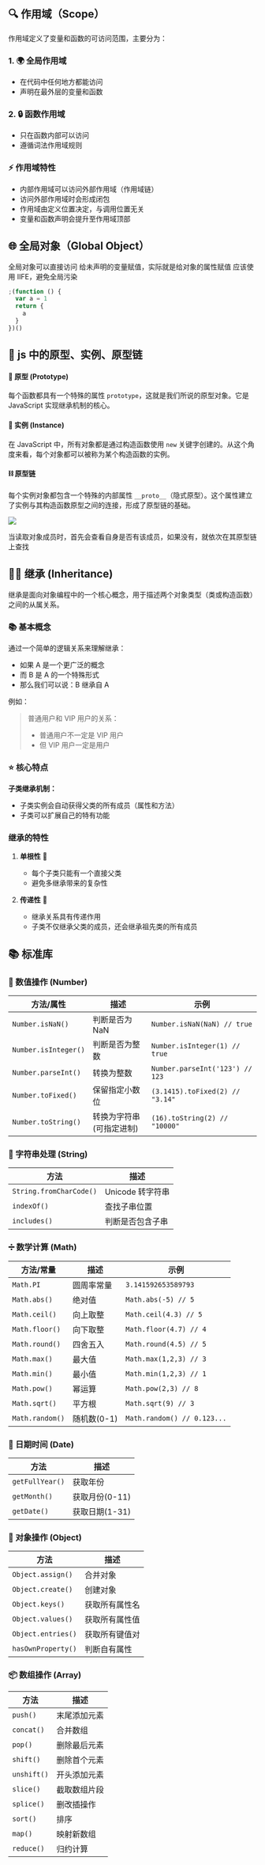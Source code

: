 ## 🔍 作用域（Scope）

作用域定义了变量和函数的可访问范围，主要分为：

### 1. 🌍 全局作用域

- 在代码中任何地方都能访问
- 声明在最外层的变量和函数

### 2. 🔒 函数作用域

- 只在函数内部可以访问
- 遵循词法作用域规则

### ⚡ 作用域特性

- 内部作用域可以访问外部作用域（作用域链）
- 访问外部作用域时会形成闭包
- 作用域由定义位置决定，与调用位置无关
- 变量和函数声明会提升至作用域顶部

## 🌐 全局对象（Global Object）

全局对象可以直接访问
给未声明的变量赋值，实际就是给对象的属性赋值
应该使用 IIFE，避免全局污染

```js
;(function () {
  var a = 1
  return {
    a
  }
})()
```

## 🧬 js 中的原型、实例、原型链

#### 🔷 原型 (Prototype)

每个函数都具有一个特殊的属性 `prototype`，这就是我们所说的原型对象。它是 JavaScript 实现继承机制的核心。

#### 🎯 实例 (Instance)

在 JavaScript 中，所有对象都是通过构造函数使用 `new` 关键字创建的。从这个角度来看，每个对象都可以被称为某个构造函数的实例。

#### ⛓️ 原型链

每个实例对象都包含一个特殊的内部属性 `__proto__`（隐式原型）。这个属性建立了实例与其构造函数原型之间的连接，形成了原型链的基础。

![](https://raw.githubusercontent.com/patty-yang/pic/img/test/202502221009342.png)

当读取对象成员时，首先会查看自身是否有该成员，如果没有，就依次在其原型链上查找

## 👨‍👦 继承 (Inheritance)

继承是面向对象编程中的一个核心概念，用于描述两个对象类型（类或构造函数）之间的从属关系。

### 📚 基本概念

通过一个简单的逻辑关系来理解继承：

- 如果 A 是一个更广泛的概念
- 而 B 是 A 的一个特殊形式
- 那么我们可以说：B 继承自 A

例如：

> 普通用户和 VIP 用户的关系：
>
> - 普通用户不一定是 VIP 用户
> - 但 VIP 用户一定是用户

### ⭐ 核心特点

**子类继承机制：**

- 子类实例会自动获得父类的所有成员（属性和方法）
- 子类可以扩展自己的特有功能

### 继承的特性

1. **单根性** 🌳

   - 每个子类只能有一个直接父类
   - 避免多继承带来的复杂性

2. **传递性** 🔄
   - 继承关系具有传递作用
   - 子类不仅继承父类的成员，还会继承祖先类的所有成员

<!-- ## 静态方法 (Static Methods)

静态方法和实例方法的区别： -->

## 📚 标准库

### 🔢 数值操作 (Number)

| 方法/属性            | 描述                     | 示例                            |
| -------------------- | ------------------------ | ------------------------------- |
| `Number.isNaN()`     | 判断是否为 NaN           | `Number.isNaN(NaN) // true`     |
| `Number.isInteger()` | 判断是否为整数           | `Number.isInteger(1) // true`   |
| `Number.parseInt()`  | 转换为整数               | `Number.parseInt('123') // 123` |
| `Number.toFixed()`   | 保留指定小数位           | `(3.1415).toFixed(2) // "3.14"` |
| `Number.toString()`  | 转换为字符串(可指定进制) | `(16).toString(2) // "10000"`   |

### 📝 字符串处理 (String)

| 方法                    | 描述             |
| ----------------------- | ---------------- |
| `String.fromCharCode()` | Unicode 转字符串 |
| `indexOf()`             | 查找子串位置     |
| `includes()`            | 判断是否包含子串 |

### ➗ 数学计算 (Math)

| 方法/常量       | 描述        | 示例                        |
| --------------- | ----------- | --------------------------- |
| `Math.PI`       | 圆周率常量  | `3.141592653589793`         |
| `Math.abs()`    | 绝对值      | `Math.abs(-5) // 5`         |
| `Math.ceil()`   | 向上取整    | `Math.ceil(4.3) // 5`       |
| `Math.floor()`  | 向下取整    | `Math.floor(4.7) // 4`      |
| `Math.round()`  | 四舍五入    | `Math.round(4.5) // 5`      |
| `Math.max()`    | 最大值      | `Math.max(1,2,3) // 3`      |
| `Math.min()`    | 最小值      | `Math.min(1,2,3) // 1`      |
| `Math.pow()`    | 幂运算      | `Math.pow(2,3) // 8`        |
| `Math.sqrt()`   | 平方根      | `Math.sqrt(9) // 3`         |
| `Math.random()` | 随机数(0-1) | `Math.random() // 0.123...` |

### 📅 日期时间 (Date)

| 方法            | 描述           |
| --------------- | -------------- |
| `getFullYear()` | 获取年份       |
| `getMonth()`    | 获取月份(0-11) |
| `getDate()`     | 获取日期(1-31) |

### 🎯 对象操作 (Object)

| 方法               | 描述           |
| ------------------ | -------------- |
| `Object.assign()`  | 合并对象       |
| `Object.create()`  | 创建对象       |
| `Object.keys()`    | 获取所有属性名 |
| `Object.values()`  | 获取所有属性值 |
| `Object.entries()` | 获取所有键值对 |
| `hasOwnProperty()` | 判断自有属性   |

### 📦 数组操作 (Array)

| 方法        | 描述         |
| ----------- | ------------ |
| `push()`    | 末尾添加元素 |
| `concat()`  | 合并数组     |
| `pop()`     | 删除最后元素 |
| `shift()`   | 删除首个元素 |
| `unshift()` | 开头添加元素 |
| `slice()`   | 截取数组片段 |
| `splice()`  | 删改插操作   |
| `sort()`    | 排序         |
| `map()`     | 映射新数组   |
| `reduce()`  | 归约计算     |
